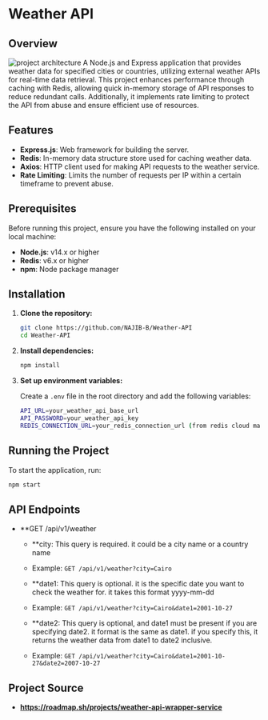# Weather API

## Overview
![project architecture](https://assets.roadmap.sh/guest/weather-api-f8i1q.png)
A Node.js and Express application that provides weather data for specified cities or countries, utilizing external weather APIs for real-time data retrieval. This project enhances performance through caching with Redis, allowing quick in-memory storage of API responses to reduce redundant calls. Additionally, it implements rate limiting to protect the API from abuse and ensure efficient use of resources.



## Features

- **Express.js**: Web framework for building the server.
- **Redis**: In-memory data structure store used for caching weather data.
- **Axios**: HTTP client used for making API requests to the weather service.
- **Rate Limiting**: Limits the number of requests per IP within a certain timeframe to prevent abuse.

## Prerequisites

Before running this project, ensure you have the following installed on your local machine:

- **Node.js**: v14.x or higher
- **Redis**: v6.x or higher
- **npm**: Node package manager

## Installation

1. **Clone the repository:**

   ```bash
   git clone https://github.com/NAJIB-B/Weather-API
   cd Weather-API
   ```
2. **Install dependencies:**

   ```bash
   npm install
   ```

3. **Set up environment variables:**

   Create a `.env` file in the root directory and add the following variables:

   ```bash
   API_URL=your_weather_api_base_url
   API_PASSWORD=your_weather_api_key
   REDIS_CONNECTION_URL=your_redis_connection_url (from redis cloud mainly. but you can edit code as required if you don't want to use redis cloud)
   ```

## Running the Project

To start the application, run:

```bash
npm start
```

## API Endpoints

- **GET /api/v1/weather<options> 

  - **city: This query is required. it could be a city name or a country name
  - Example: `GET /api/v1/weather?city=Cairo`

  - **date1: This query is optional. it is the specific date you want to check the weather for. it takes this format yyyy-mm-dd
  - Example: `GET /api/v1/weather?city=Cairo&date1=2001-10-27`

  - **date2: This query is optional, and date1 must be present if you are specifying date2. it format is the same as date1. if you specify this, it returns the weather data from date1 to date2 inclusive.
  - Example: `GET /api/v1/weather?city=Cairo&date1=2001-10-27&date2=2007-10-27`




## Project Source

- **https://roadmap.sh/projects/weather-api-wrapper-service**
